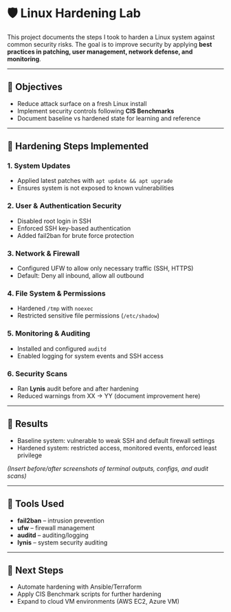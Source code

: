 # 🛡 Linux Hardening Lab

This project documents the steps I took to harden a Linux system against common security risks. The goal is to improve security by applying **best practices in patching, user management, network defense, and monitoring**.  

---

## 🔹 Objectives
- Reduce attack surface on a fresh Linux install  
- Implement security controls following **CIS Benchmarks**  
- Document baseline vs hardened state for learning and reference  

---

## 🔹 Hardening Steps Implemented

### 1. System Updates
- Applied latest patches with `apt update && apt upgrade`  
- Ensures system is not exposed to known vulnerabilities  

### 2. User & Authentication Security
- Disabled root login in SSH  
- Enforced SSH key-based authentication  
- Added fail2ban for brute force protection  

### 3. Network & Firewall
- Configured UFW to allow only necessary traffic (SSH, HTTPS)  
- Default: Deny all inbound, allow all outbound  

### 4. File System & Permissions
- Hardened `/tmp` with `noexec`  
- Restricted sensitive file permissions (`/etc/shadow`)  

### 5. Monitoring & Auditing
- Installed and configured `auditd`  
- Enabled logging for system events and SSH access  

### 6. Security Scans
- Ran **Lynis** audit before and after hardening  
- Reduced warnings from XX → YY (document improvement here)  

---

## 🔹 Results
- Baseline system: vulnerable to weak SSH and default firewall settings  
- Hardened system: restricted access, monitored events, enforced least privilege  

*(Insert before/after screenshots of terminal outputs, configs, and audit scans)*  

---

## 🔹 Tools Used
- **fail2ban** – intrusion prevention  
- **ufw** – firewall management  
- **auditd** – auditing/logging  
- **lynis** – system security auditing  

---

## 🔹 Next Steps
- Automate hardening with Ansible/Terraform  
- Apply CIS Benchmark scripts for further hardening  
- Expand to cloud VM environments (AWS EC2, Azure VM)  
